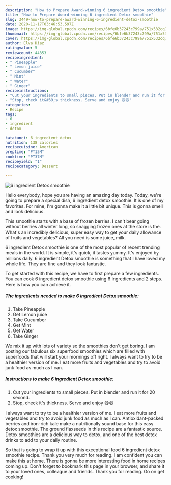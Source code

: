 ```yaml
---
description: "How to Prepare Award-winning 6 ingredient Detox smoothie"
title: "How to Prepare Award-winning 6 ingredient Detox smoothie"
slug: 3449-how-to-prepare-award-winning-6-ingredient-detox-smoothie
date: 2020-11-17T03:46:53.597Z
image: https://img-global.cpcdn.com/recipes/6bfe6b37243c799a/751x532cq70/6-ingredient-detox-smoothie-recipe-main-photo.jpg
thumbnail: https://img-global.cpcdn.com/recipes/6bfe6b37243c799a/751x532cq70/6-ingredient-detox-smoothie-recipe-main-photo.jpg
cover: https://img-global.cpcdn.com/recipes/6bfe6b37243c799a/751x532cq70/6-ingredient-detox-smoothie-recipe-main-photo.jpg
author: Elva Diaz
ratingvalue: 5
reviewcount: 44353
recipeingredient:
- " Pineapple"
- " Lemon juice"
- " Cucumber"
- " Mint"
- " Water"
- " Ginger"
recipeinstructions:
- "Cut your ingredients to small pieces. Put in blender and run it for 20 second."
- "Stop, check it&#39;s thickness. Serve and enjoy 😋😋"
categories:
- Recipe
tags:
- 6
- ingredient
- detox

katakunci: 6 ingredient detox 
nutrition: 138 calories
recipecuisine: American
preptime: "PT13M"
cooktime: "PT37M"
recipeyield: "1"
recipecategory: Dessert

---
```



![6 ingredient Detox smoothie](https://img-global.cpcdn.com/recipes/6bfe6b37243c799a/751x532cq70/6-ingredient-detox-smoothie-recipe-main-photo.jpg)

Hello everybody, hope you are having an amazing day today. Today, we're going to prepare a special dish, 6 ingredient detox smoothie. It is one of my favorites. For mine, I'm gonna make it a little bit unique. This is gonna smell and look delicious.

This smoothie starts with a base of frozen berries. I can&#39;t bear going without berries all winter long, so snagging frozen ones at the store is the. What&#39;s an incredibly delicious, super easy way to get your daily allowance of fruits and vegetables? All you need is some juice, milk.

6 ingredient Detox smoothie is one of the most popular of recent trending meals in the world. It is simple, it's quick, it tastes yummy. It's enjoyed by millions daily. 6 ingredient Detox smoothie is something that I have loved my whole life. They are fine and they look fantastic.


To get started with this recipe, we have to first prepare a few ingredients. You can cook 6 ingredient detox smoothie using 6 ingredients and 2 steps. Here is how you can achieve it.

<!--inarticleads1-->

##### The ingredients needed to make 6 ingredient Detox smoothie:

1. Take  Pineapple
1. Get  Lemon juice
1. Take  Cucumber
1. Get  Mint
1. Get  Water
1. Take  Ginger


We mix it up with lots of variety so the smoothies don&#39;t get boring. I am posting our fabulous six superfood smoothies which are filled with superfoods that will start your mornings off right. I always want to try to be a healthier version of me. I eat more fruits and vegetables and try to avoid junk food as much as I can. 

<!--inarticleads2-->

##### Instructions to make 6 ingredient Detox smoothie:

1. Cut your ingredients to small pieces. Put in blender and run it for 20 second.
1. Stop, check it&#39;s thickness. Serve and enjoy 😋😋


I always want to try to be a healthier version of me. I eat more fruits and vegetables and try to avoid junk food as much as I can. Antioxidant-packed berries and iron-rich kale make a nutritionally sound base for this easy detox smoothie. The ground flaxseeds in this recipe are a fantastic source. Detox smoothies are a delicious way to detox, and one of the best detox drinks to add to your daily routine. 

So that is going to wrap it up with this exceptional food 6 ingredient detox smoothie recipe. Thank you very much for reading. I am confident you can make this at home. There is gonna be more interesting food in home recipes coming up. Don't forget to bookmark this page in your browser, and share it to your loved ones, colleague and friends. Thank you for reading. Go on get cooking!
